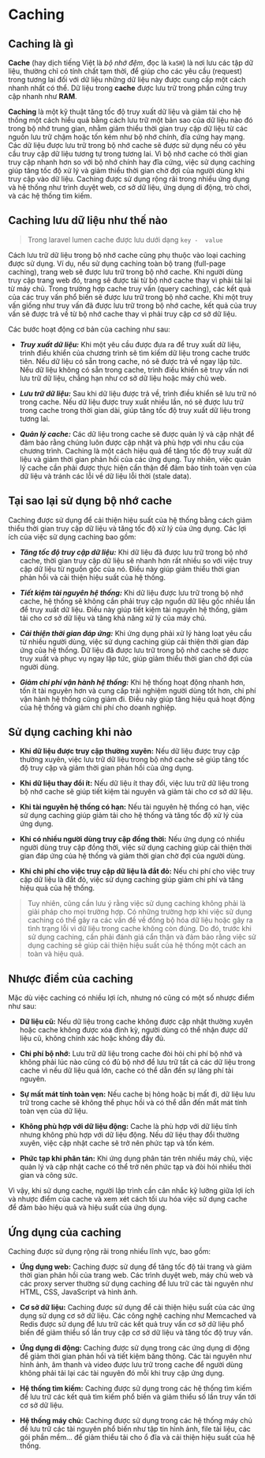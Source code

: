 # **Caching**

## **Caching là gì**

**Cache** (hay dịch tiếng Việt là *bộ nhớ đệm*, đọc là `kaSH`) là nơi lưu các tập dữ liệu, thường chỉ có tính chất tạm thời, để giúp cho các yêu cầu (request) trong tương lai đối với dữ liệu những dữ liệu này được cung cấp một cách nhanh nhất có thể. Dữ liệu trong **cache** được lưu trữ trong phần cứng truy cập nhanh như **RAM**.

**Caching** là một kỹ thuật tăng tốc độ truy xuất dữ liệu và giảm tải cho hệ thống một cách hiểu quả bằng cách lưu trữ một bản sao của dữ liệu nào đó trong bộ nhớ trung gian, nhằm giảm thiểu thời gian truy cập dữ liệu từ các nguồn lưu trữ chậm hoặc tốn kém như bộ nhớ chính, đĩa cứng hay mạng. Các dữ liệu được lưu trữ trong bộ nhớ cache sẽ được sử dụng nếu có yêu cầu truy cập dữ liệu tương tự trong tương lai. Vì bộ nhớ cache có thời gian truy cập nhanh hơn so với bộ nhớ chính hay đĩa cứng, việc sử dụng caching giúp tăng tốc độ xử lý và giảm thiểu thời gian chờ đợi của người dùng khi truy cập vào dữ liệu. Caching được sử dụng rộng rãi trong nhiều ứng dụng và hệ thống như trình duyệt web, cơ sở dữ liệu, ứng dụng di động, trò chơi, và các hệ thống tìm kiếm.

## **Caching lưu dữ liệu như thế nào**

> Trong laravel lumen cache được lưu dưới dạng `key -  value`

Cách lưu trữ dữ liệu trong bộ nhớ cache cũng phụ thuộc vào loại caching được sử dụng. Ví dụ, nếu sử dụng caching toàn bộ trang (full-page caching), trang web sẽ được lưu trữ trong bộ nhớ cache. Khi người dùng truy cập trang web đó, trang sẽ được tải từ bộ nhớ cache thay vì phải tải lại từ máy chủ. Trong trường hợp cache truy vấn (query caching), các kết quả của các truy vấn phổ biến sẽ được lưu trữ trong bộ nhớ cache. Khi một truy vấn giống như truy vấn đã được lưu trữ trong bộ nhớ cache, kết quả của truy vấn sẽ được trả về từ bộ nhớ cache thay vì phải truy cập cơ sở dữ liệu.

Các bước hoạt động cơ bản của caching như sau:

* ***Truy xuất dữ liệu:*** Khi một yêu cầu được đưa ra để truy xuất dữ liệu, trình điều khiển của chương trình sẽ tìm kiếm dữ liệu trong cache trước tiên. Nếu dữ liệu có sẵn trong cache, nó sẽ được trả về ngay lập tức. Nếu dữ liệu không có sẵn trong cache, trình điều khiển sẽ truy vấn nơi lưu trữ dữ liệu, chẳng hạn như cơ sở dữ liệu hoặc máy chủ web.

* ***Lưu trữ dữ liệu:*** Sau khi dữ liệu được trả về, trình điều khiển sẽ lưu trữ nó trong cache. Nếu dữ liệu được truy xuất nhiều lần, nó sẽ được lưu trữ trong cache trong thời gian dài, giúp tăng tốc độ truy xuất dữ liệu trong tương lai.

* ***Quản lý cache:*** Các dữ liệu trong cache sẽ được quản lý và cập nhật để đảm bảo rằng chúng luôn được cập nhật và phù hợp với nhu cầu của chương trình. Caching là một cách hiệu quả để tăng tốc độ truy xuất dữ liệu và giảm thời gian phản hồi của các ứng dụng. Tuy nhiên, việc quản lý cache cần phải được thực hiện cẩn thận để đảm bảo tính toàn vẹn của dữ liệu và tránh các lỗi về dữ liệu lỗi thời (stale data).

## **Tại sao lại sử dụng bộ nhớ cache**

Caching được sử dụng để cải thiện hiệu suất của hệ thống bằng cách giảm thiểu thời gian truy cập dữ liệu và tăng tốc độ xử lý của ứng dụng. Các lợi ích của việc sử dụng caching bao gồm:

* ***Tăng tốc độ truy cập dữ liệu:*** Khi dữ liệu đã được lưu trữ trong bộ nhớ cache, thời gian truy cập dữ liệu sẽ nhanh hơn rất nhiều so với việc truy cập dữ liệu từ nguồn gốc của nó. Điều này giúp giảm thiểu thời gian phản hồi và cải thiện hiệu suất của hệ thống.

* ***Tiết kiệm tài nguyên hệ thống:*** Khi dữ liệu được lưu trữ trong bộ nhớ cache, hệ thống sẽ không cần phải truy cập nguồn dữ liệu gốc nhiều lần để truy xuất dữ liệu. Điều này giúp tiết kiệm tài nguyên hệ thống, giảm tải cho cơ sở dữ liệu và tăng khả năng xử lý của máy chủ.

* ***Cải thiện thời gian đáp ứng:*** Khi ứng dụng phải xử lý hàng loạt yêu cầu từ nhiều người dùng, việc sử dụng caching giúp cải thiện thời gian đáp ứng của hệ thống. Dữ liệu đã được lưu trữ trong bộ nhớ cache sẽ được truy xuất và phục vụ ngay lập tức, giúp giảm thiểu thời gian chờ đợi của người dùng.

* ***Giảm chi phí vận hành hệ thống:*** Khi hệ thống hoạt động nhanh hơn, tốn ít tài nguyên hơn và cung cấp trải nghiệm người dùng tốt hơn, chi phí vận hành hệ thống cũng giảm đi. Điều này giúp tăng hiệu quả hoạt động của hệ thống và giảm chi phí cho doanh nghiệp.

## **Sử dụng caching khi nào**

* **Khi dữ liệu được truy cập thường xuyên:** Nếu dữ liệu được truy cập thường xuyên, việc lưu trữ dữ liệu trong bộ nhớ cache sẽ giúp tăng tốc độ truy cập và giảm thời gian phản hồi của ứng dụng.

* **Khi dữ liệu thay đổi ít:** Nếu dữ liệu ít thay đổi, việc lưu trữ dữ liệu trong bộ nhớ cache sẽ giúp tiết kiệm tài nguyên và giảm tải cho cơ sở dữ liệu.

* **Khi tài nguyên hệ thống có hạn:** Nếu tài nguyên hệ thống có hạn, việc sử dụng caching giúp giảm tải cho hệ thống và tăng tốc độ xử lý của ứng dụng.

* **Khi có nhiều người dùng truy cập đồng thời:** Nếu ứng dụng có nhiều người dùng truy cập đồng thời, việc sử dụng caching giúp cải thiện thời gian đáp ứng của hệ thống và giảm thời gian chờ đợi của người dùng.

* **Khi chi phí cho việc truy cập dữ liệu là đắt đỏ:** Nếu chi phí cho việc truy cập dữ liệu là đắt đỏ, việc sử dụng caching giúp giảm chi phí và tăng hiệu quả của hệ thống.

> Tuy nhiên, cũng cần lưu ý rằng việc sử dụng caching không phải là giải pháp cho mọi trường hợp. Có những trường hợp khi việc sử dụng caching có thể gây ra các vấn đề về đồng bộ hóa dữ liệu hoặc gây ra tình trạng lỗi vì dữ liệu trong cache không còn đúng. Do đó, trước khi sử dụng caching, cần phải đánh giá cẩn thận và đảm bảo rằng việc sử dụng caching sẽ giúp cải thiện hiệu suất của hệ thống một cách an toàn và hiệu quả.

## **Nhược điểm của caching**

Mặc dù việc caching có nhiều lợi ích, nhưng nó cũng có một số nhược điểm như sau:

* **Dữ liệu cũ:** Nếu dữ liệu trong cache không được cập nhật thường xuyên hoặc cache không được xóa định kỳ, người dùng có thể nhận được dữ liệu cũ, không chính xác hoặc không đầy đủ.

* **Chi phí bộ nhớ:** Lưu trữ dữ liệu trong cache đòi hỏi chi phí bộ nhớ và không phải lúc nào cũng có đủ bộ nhớ để lưu trữ tất cả các dữ liệu trong cache vì nếu dữ liệu quá lớn, cache có thể dẫn đến sự lãng phí tài nguyên.

* **Sự mất mát tính toàn vẹn:** Nếu cache bị hỏng hoặc bị mất đi, dữ liệu lưu trữ trong cache sẽ không thể phục hồi và có thể dẫn đến mất mát tính toàn vẹn của dữ liệu.

* **Không phù hợp với dữ liệu động:** Cache là phù hợp với dữ liệu tĩnh nhưng không phù hợp với dữ liệu động. Nếu dữ liệu thay đổi thường xuyên, việc cập nhật cache sẽ trở nên phức tạp và tốn kém.

* **Phức tạp khi phân tán:** Khi ứng dụng phân tán trên nhiều máy chủ, việc quản lý và cập nhật cache có thể trở nên phức tạp và đòi hỏi nhiều thời gian và công sức.

Vì vậy, khi sử dụng cache, người lập trình cần cân nhắc kỹ lưỡng giữa lợi ích và nhược điểm của cache và xem xét cách tối ưu hóa việc sử dụng cache để đảm bảo hiệu quả và hiệu suất của ứng dụng.

## **Ứng dụng của caching**

Caching được sử dụng rộng rãi trong nhiều lĩnh vực, bao gồm:

* **Ứng dụng web:** Caching được sử dụng để tăng tốc độ tải trang và giảm thời gian phản hồi của trang web. Các trình duyệt web, máy chủ web và các proxy server thường sử dụng caching để lưu trữ các tài nguyên như HTML, CSS, JavaScript và hình ảnh.

* **Cơ sở dữ liệu:** Caching được sử dụng để cải thiện hiệu suất của các ứng dụng sử dụng cơ sở dữ liệu. Các công nghệ caching như Memcached và Redis được sử dụng để lưu trữ các kết quả truy vấn cơ sở dữ liệu phổ biến để giảm thiểu số lần truy cập cơ sở dữ liệu và tăng tốc độ truy vấn.

* **Ứng dụng di động:** Caching được sử dụng trong các ứng dụng di động để giảm thời gian phản hồi và tiết kiệm băng thông. Các tài nguyên như hình ảnh, âm thanh và video được lưu trữ trong cache để người dùng không phải tải lại các tài nguyên đó mỗi khi truy cập ứng dụng.

* **Hệ thống tìm kiếm:** Caching được sử dụng trong các hệ thống tìm kiếm để lưu trữ các kết quả tìm kiếm phổ biến và giảm thiểu số lần truy vấn tới cơ sở dữ liệu.

* **Hệ thống máy chủ:** Caching được sử dụng trong các hệ thống máy chủ để lưu trữ các tài nguyên phổ biến như tập tin hình ảnh, file tài liệu, các gói phần mềm... để giảm thiểu tải cho ổ đĩa và cải thiện hiệu suất của hệ thống.
